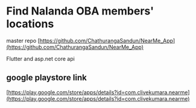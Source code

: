 # Find Nalanda OBA members' locations

master repo [https://github.com/ChathurangaSandun/NearMe_App](https://github.com/ChathurangaSandun/NearMe_App)

Flutter and asp.net core api

## google playstore link
[https://play.google.com/store/apps/details?id=com.clivekumara.nearme](https://play.google.com/store/apps/details?id=com.clivekumara.nearme)
